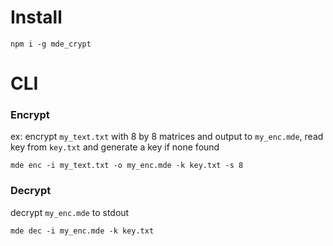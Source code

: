 
# Install

```
npm i -g mde_crypt
```

# CLI

### Encrypt


ex: encrypt `my_text.txt` with 8 by 8 matrices and output to `my_enc.mde`, read key from `key.txt` and generate a key if none found

```
mde enc -i my_text.txt -o my_enc.mde -k key.txt -s 8
```

### Decrypt

decrypt `my_enc.mde` to stdout

```
mde dec -i my_enc.mde -k key.txt
```

